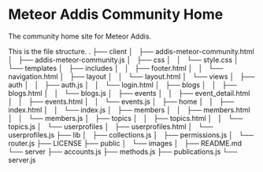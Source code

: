 Meteor Addis Community Home
==========================

The community home site for Meteor Addis.

This is the file structure.
.
├── client
│   ├── addis-meteor-community.html
│   ├── addis-meteor-community.js
│   ├── css
│   │   └── style.css
│   └── templates
│       ├── includes
│       │   ├── footer.html
│       │   └── navigation.html
│       ├── layout
│       │   └── layout.html
│       └── views
│           ├── auth
│           │   ├── auth.js
│           │   └── login.html
│           ├── blogs
│           │   ├── blogs.html
│           │   └── blogs.js
│           ├── events
│           │   ├── event_detail.html
│           │   ├── events.html
│           │   └── events.js
│           ├── home
│           │   ├── index.html
│           │   └── index.js
│           ├── members
│           │   ├── members.html
│           │   └── members.js
│           ├── topics
│           │   ├── topics.html
│           │   └── topics.js
│           └── userprofiles
│               ├── userprofiles.html
│               └── userprofiles.js
├── lib
│   ├── collections.js
│   ├── permissions.js
│   └── router.js
├── LICENSE
├── public
│   └── images
│  
├── README.md
└── server
    ├── accounts.js
    ├── methods.js
    ├── publications.js
    └── server.js
